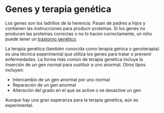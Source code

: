 Genes y terapia genética
========================


Los genes son los ladrillos de la herencia. Pasan de padres a hijos y contienen las instrucciones para producir proteínas. Si los genes no producen las proteínas correctas o no lo hacen correctamente, un niño puede tener un [trastorno genético](https://medlineplus.gov/spanish/geneticdisorders.html). 


La terapia genética (también conocida como terapia génica o genoterapia) es una técnica experimental que utiliza los genes para tratar o prevenir enfermedades. La forma más común de terapia genética incluye la inserción de un gen normal para sustituir a uno anormal. Otros tipos incluyen:


* Intercambio de un gen anormal por uno normal
* Reparación de un gen anormal
* Alteración del grado en el que se active o se desactive un gen


Aunque hay una gran esperanza para la terapia genética, aún es experimental.

